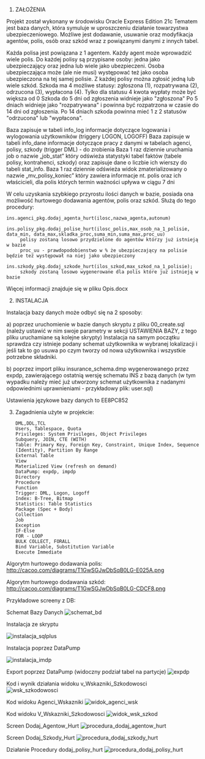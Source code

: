 1. ZAŁOŻENIA 

Projekt został wykonany w środowisku Oracle Express Edition 21c
Tematem jest baza danych, która symuluje w uproszczeniu działanie towarzystwa ubezpieczeniowego.
Możliwe jest dodawanie, usuwanie oraz modyfikacja agentów, polis, osób oraz szkód wraz z powiązanymi danymi z innych tabel.

Każda polisa jest powiązana z 1 agentem.
Każdy agent może wprowadzić wiele polis.
Do każdej polisy są przypisane osoby: jedna jako ubezpieczający oraz jedna lub wiele jako ubezpieczeni.
Osoba ubezpieczająca może (ale nie musi) występować też jako osoba ubezpieczona na tej samej polisie.
Z każdej polisy można zgłosić jedną lub wiele szkód.
Szkoda ma 4 możliwe statusy: zgłoszona (1), rozpatrywana (2), odrzucona (3), wypłacona (4).
Tylko dla statusu 4 kwota wypłaty może być większa od 0
Szkoda do 5 dni od zgłoszenia widnieje jako "zgłoszona"
Po 5 dniach widnieje jako "rozpatrywana" i powinna być rozpatrzona w czasie do 14 dni od zgłoszenia.
Po 14 dniach szkoda powinna mieć 1 z 2 statusów "odrzucona" lub "wypłacona".

Baza zapisuje w tabeli info_log informacje dotyczące logowania i wylogowania użytkowników (triggery LOGON, LOGOFF)
Baza zapisuje w tabeli info_dane informacje dotyczące pracy z danymi w tabelach agenci, polisy, szkody (trigger DML) - do zrobienia
Baza 1 raz dziennie uruchamia job o nazwie „job_stat” który odświeża statystyki tabel faktów (tabele polisy, kontrahenci, szkody) 
oraz zapisuje dane o liczbie ich wierszy do tabeli stat_info.
Baza 1 raz dziennie odświeża widok zmaterializowany o nazwie „mv_polisy_koniec” który zawiera informacje nt. polis oraz ich właścicieli, dla polis których termin ważności upływa w ciągu 7 dni

W celu uzyskania szybkiego przyrostu ilości danych w bazie, posiada ona możliwość hurtowego dodawania agentów, polis oraz szkód.
Służą do tego procedury:

    ins.agenci_pkg.dodaj_agenta_hurt(ilosc,nazwa_agenta,autonum)
    
    ins.polisy_pkg.dodaj_polise_hurt(ilosc_polis,max_osob_na_1_polisie, data_min, data_max,skladka_proc,suma_min,suma_max,proc_uu)
         polisy zostaną losowo przydzielone do agentów którzy już istnieją w bazie
         proc_uu - prawdopodobienstwo w % że ubezpieczający na polisie będzie też występował na niej jako ubezpieczony
    
    ins.szkody_pkg.dodaj_szkode_hurt(ilos_szkod,max_szkod_na_1_polisie);
         szkody zostaną losowo wygenerowane dla polis które już istnieją w bazie


Więcej informacji znajduje się w pliku Opis.docx


2. INSTALACJA

Instalacja bazy danych może odbyć się na 2 sposoby:

a) poprzez uruchomienie w bazie danych skryptu z pliku 00_create.sql (należy ustawić w nim swoje parametry w sekcji USTAWIENIA BAZY, z tego pliku uruchamiane są kolejne skrypty) Instalacja na samym początku sprawdza czy istnieje podany schemat użytkownika w wybranej lokalizacji i jeśli tak to go usuwa po czym tworzy od nowa użytkownika i wszystkie potrzebne składniki.

b) poprzez import pliku insurance_schema.dmp wygenerowanego przez expdp, zawierającego ostatnią wersję schematu INS z bazą danych (w tym wypadku należy mieć już utworzony schemat użytkownika z nadanymi odpowiednimi uprawnieniami - przykładowy plik: user.sql)
 
Ustawienia językowe bazy danych to EE8PC852


3. Zagadnienia użyte w projekcie:

       DML,DDL,TCL
       Users, Tablespace, Quota
       Privileges: System Privileges, Object Privileges
       Subquery, JOIN, CTE (WITH)
       Table: Primary Key, Foreign Key, Constraint, Unique Index, Sequence (Identity), Partition By Range
       External Table
       View
       Materialized View (refresh on demand)
       DataPump: expdp, impdp
       Directory
       Procedure
       Function
       Trigger: DML, Logon, Logoff
       Index: B-Tree, Bitmap
       Statistics: Table Statistics
       Package (Spec + Body)
       Collection
       Job
       Exception
       IF-Else
       FOR - LOOP
       BULK COLLECT, FORALL
       Bind Variable, Substitution Variable
       Execute Immediate

Algorytm hurtowego dodawania polis: http://cacoo.com/diagrams/T1GwSGJwDbSqB0LG-E025A.png

Algorytm hurtowego dodawania szkód: http://cacoo.com/diagrams/T1GwSGJwDbSqB0LG-CDCF8.png



Przykładowe screeny z DB:


Schemat Bazy Danych
![schemat_bd](https://github.com/tomaszmigas/Oracle_DB_Insurance/assets/77076749/d4b64314-25e7-4da4-85c9-538256ab504d)


Instalacja ze skryptu

![instalacja_sqlplus](https://github.com/tomaszmigas/Oracle_DB_Insurance/assets/77076749/c907cccb-a3af-4f9e-a01c-868ec7e348b8)


Instalacja poprzez DataPump

![instalacja_imdp](https://github.com/tomaszmigas/Oracle_DB_Insurance/assets/77076749/2195def7-994a-4aef-9e2e-ab600f987caf)


Export poprzez DataPump (widoczny podział tabel na partycje)
![expdp](https://github.com/tomaszmigas/Oracle_DB_Insurance/assets/77076749/cdd928a2-3be6-4b66-8753-4dc325e49d03)


Kod i wynik działania widoku v_Wskazniki_Szkodowosci
![wsk_szkodowosci](https://github.com/tomaszmigas/Oracle_DB_Insurance/assets/77076749/493f7c3a-88c2-49bd-a31e-2bcabdf731a6)




Kod widoku Agenci_Wskazniki
![widok_agenci_wsk](https://user-images.githubusercontent.com/77076749/236795768-8b55aca5-d90a-44a6-9546-31d3426c2ca0.JPG)


Kod widoku V_Wskazniki_Szkodowosci
![widok_wsk_szkod](https://user-images.githubusercontent.com/77076749/236795793-580efbc4-75bf-4950-8684-cbb2a6f6256b.JPG)


Screen Dodaj_Agentow_Hurt
![procedura_dodaj_agentow_hurt](https://user-images.githubusercontent.com/77076749/236802467-da0c0cb2-6345-4541-bb30-9304796c971a.JPG)


Screen Dodaj_Szkody_Hurt
![procedura_dodaj_szkody_hurt](https://github.com/tomaszmigas/Oracle_DB_Insurance/assets/77076749/4c2d2240-9f6c-4fec-97ef-ea07d3b6aeb1)


Działanie Procedury dodaj_polisy_hurt
![procedura_dodaj_polisy_hurt](https://github.com/tomaszmigas/Oracle_DB_Insurance/assets/77076749/82963835-ba20-4d8e-88f0-6effb2ffa735)

